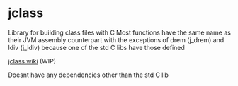 # jclass
Library for building class files with C
Most functions have the same name as their JVM assembly counterpart with the exceptions of drem (j_drem) and ldiv (j_ldiv) because one of the std C libs have those defined

[jclass wiki](https://github.com/hydrophobis/jclass/wiki/Home) (WIP)

Doesnt have any dependencies other than the std C lib
